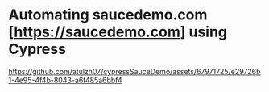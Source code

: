 # Automating saucedemo.com [https://saucedemo.com] using Cypress



https://github.com/atulzh07/cypressSauceDemo/assets/67971725/e29726b1-4e95-4f4b-8043-a6f485a6bbf4

